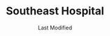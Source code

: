---
layout: location-page
date: Last Modified
description: "Local COVID-19 testing is available at Southeast Hospital in Cape Girardeau, Missouri, USA."
permalink: "locations/missouri/cape-girardeau/southeast-hospital/"
tags:
  - locations
  - missouri
title: Southeast Hospital
state: Missouri
stateAbbr: MO
hood: Cape Girardeau
address: 1701 Lacey St
city: Cape Girardeau
zip: 63701
mapUrl: "http://maps.apple.com/?q=Southeast+Hospital&address=1701+Lacey+St,Cape+Girardeau,Missouri,63701"
locationType: Walk-in
phone: 573-519-4983
website: https://www.sehealth.org/patients-and-visitors/covid19-information
onlineBooking: undefined
closed: undefined
closedUpdate: April 15th, 2020
notes: "By appointment only. Requires phone screen."
days: Hours unknown
ctaMessage: Learn more
ctaUrl: "https://www.sehealth.org/patients-and-visitors/covid19-information"
---